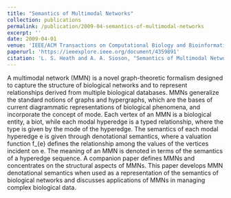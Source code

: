 ```yaml
---
title: "Semantics of Multimodal Networks"
collection: publications
permalink: /publication/2009-04-semantics-of-multimodal-networks
excerpt: ''
date: 2009-04-01
venue: 'IEEE/ACM Transactions on Computational Biology and Bioinformatics'
paperurl: 'https://ieeexplore.ieee.org/document/4359891'
citation: 'L. S. Heath and A. A. Sioson, "Semantics of Multimodal Network Models," in IEEE/ACM Transactions on Computational Biology and Bioinformatics, vol. 6, no. 2, pp. 271-280, April-June 2009, doi: 10.1109/TCBB.2007.70242.'
---
```

A multimodal network (MMN) is a novel graph-theoretic formalism designed to capture the structure of biological networks and to represent relationships derived from multiple biological databases. MMNs generalize the standard notions of graphs and hypergraphs, which are the bases of current diagrammatic representations of biological phenomena, and incorporate the concept of mode. Each vertex of an MMN is a biological entity, a biot, while each modal hyperedge is a typed relationship, where the type is given by the mode of the hyperedge. The semantics of each modal hyperedge e is given through denotational semantics, where a valuation function f_{e} defines the relationship among the values of the vertices incident on e. The meaning of an MMN is denoted in terms of the semantics of a hyperedge sequence. A companion paper defines MMNs and concentrates on the structural aspects of MMNs. This paper develops MMN denotational semantics when used as a representation of the semantics of biological networks and discusses applications of MMNs in managing complex biological data.
